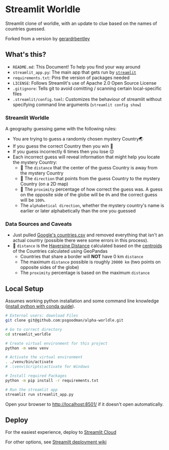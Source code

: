 # Streamlit Worldle

Streamlit clone of worldle, with an update to clue based on the names of countries guessed.

Forked from a version by [gerardrbentley](https://github.com/gerardrbentley)

## What's this?

- `README.md`: This Document! To help you find your way around
- `streamlit_app.py`: The main app that gets run by [`streamlit`](https://docs.streamlit.io/)
- `requirements.txt`: Pins the version of packages needed
- `LICENSE`: Follows Streamlit's use of Apache 2.0 Open Source License
- `.gitignore`: Tells git to avoid comitting / scanning certain local-specific files
- `.streamlit/config.toml`: Customizes the behaviour of streamlit without specifying command line arguments (`streamlit config show`)

### Streamlit Worldle

A geography guessing game with the following rules:

- You are trying to guess a randomly chosen mystery Country🌏
- If you guess the correct Country then you win 🥳
- If you guess incorrectly 6 times then you lose 😔
- Each incorrect guess will reveal information that might help you locate the mystery Country:
    - 📏 The `distance` that the center of the guess Country is away from the mystery Country
    - 🧭 The `direction` that points from the guess Country to the mystery Country (on a 2D map)
    - 🥈 The `proximity` percentage of how correct the guess was. A guess on the opposite side of the globe will be `0%` and the correct guess will be `100%`.
    - The `alphabetical direction`, whether the mystery country's name is earlier or later alphabetically than the one you guessed

### Data Sources and Caveats

- Just pulled [Google's countries.csv](https://developers.google.com/public-data/docs/canonical/countries_csv) and removed everything that isn't an actual country (possible there were some errors in this process).
- 📏 `distance` is the [Haversine Distance](https://en.wikipedia.org/wiki/Haversine_formula) calculated based on the [centroids](http://wiki.gis.com/wiki/index.php/Centroid) of the Countries calculated using GeoPandas
    - Countries that share a border will **NOT** have 0 km `distance`
    - The maximum `distance` possible is roughly `20000 km` (two points on opposite sides of the globe)
    - The `proximity` percentage is based on the maximum `distance`

## Local Setup

Assumes working python installation and some command line knowledge ([install python with conda guide](https://tech.gerardbentley.com/python/beginner/2022/01/29/install-python.html)).

```sh
# External users: download Files
git clone git@github.com:psgoodman/alpha-worldle.git

# Go to correct directory
cd streamlit_worldle

# Create virtual environment for this project
python -m venv venv

# Activate the virtual environment
. ./venv/bin/activate
# .\venv\Scripts\activate for Windows

# Install required Packages
python -m pip install -r requirements.txt

# Run the streamlit app
streamlit run streamlit_app.py
```

Open your browser to [http://localhost:8501/](http://localhost:8501/) if it doesn't open automatically.
## Deploy

For the easiest experience, deploy to [Streamlit Cloud](https://streamlit.io/cloud)

For other options, see [Streamilt deployment wiki](https://discuss.streamlit.io/t/streamlit-deployment-guide-wiki/5099)
